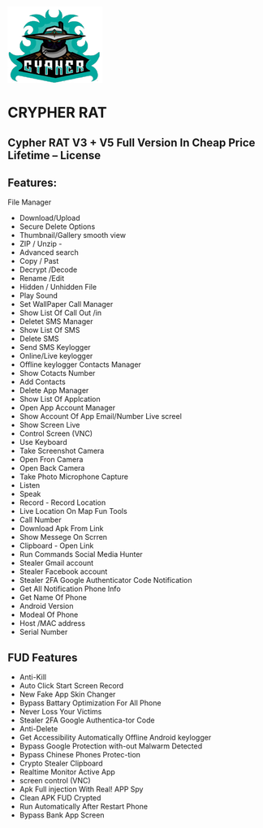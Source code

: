 
![Logo](logo.png)


# CRYPHER RAT
## Cypher RAT V3 + V5 Full Version In Cheap Price Lifetime – License

## Features:
File Manager 
- Download/Upload 
- Secure Delete Options 
- Thumbnail/Gallery smooth view 
- ZIP / Unzip -
- Advanced search 
 - Copy / Past
  - Decrypt /Decode
   - Rename /Edit 
   - Hidden / Unhidden File 
   - Play Sound
- Set WallPaper 
Call Manager
 - Show List Of Call Out /in
  - Deletet 
SMS Manager
 - Show List Of SMS 
 - Delete SMS 
 - Send SMS
Keylogger
 - Online/Live keylogger 
 - Offline keylogger 
Contacts Manager 
- Show Cotacts Number
 - Add Contacts 
 - Delete 
App Manager
 - Show List Of Applcation
  - Open App 
Account Manager
 - Show Account Of App Email/Number 
Live screel
 - Show Screen Live
  - Control Screen (VNC) 
  - Use Keyboard 
  - Take Screenshot Camera 
  - Open Fron Camera 
  - Open Back Camera
   - Take Photo 
Microphone Capture
 - Listen
  - Speak 
  - Record - Record 
Location 
- Live Location On Map 
Fun Tools 
- Call Number
 - Download Apk From Link
  - Show Messege On Scrren 
  - Clipboard - Open Link 
  - Run Commands Social Media Hunter 
  - Stealer Gmail account 
  - Stealer Facebook account 
  - Stealer 2FA Google Authenticator Code 
Notification
 - Get All Notification 
Phone Info
 - Get Name Of Phone
  - Android Version
   - Modeal Of Phone 
   - Host /MAC address 
   - Serial Number 


## FUD Features
- Anti-Kill
 - Auto Click Start Screen Record 
 - New Fake App Skin Changer 
- Bypass Battary Optimization For All Phone 
- Never Loss Your Victims 
- Stealer 2FA Google Authentica-tor Code 
- Anti-Delete 
- Get Accessibility Automatically Offline Android keylogger 
- Bypass Google Protection with-out Malwarm Detected 
- Bypass Chinese Phones Protec-tion 
- Crypto Stealer Clipboard 
- Realtime Monitor Active App 
- screen control (VNC)
 - Apk Full injection With Real! APP Spy
  - Clean APK FUD Crypted
   - Run Automatically After Restart Phone 
   - Bypass Bank App Screen 


